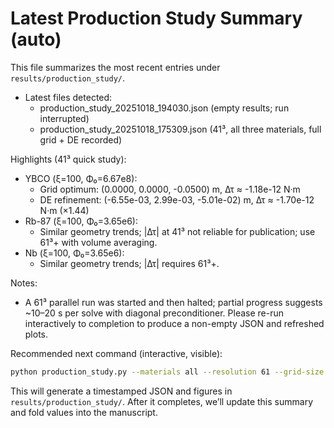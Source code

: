# Latest Production Study Summary (auto)

This file summarizes the most recent entries under `results/production_study/`.

- Latest files detected:
  - production_study_20251018_194030.json (empty results; run interrupted)
  - production_study_20251018_175309.json (41³, all three materials, full grid + DE recorded)

Highlights (41³ quick study):
- YBCO (ξ=100, Φ₀=6.67e8):
  - Grid optimum: (0.0000, 0.0000, -0.0500) m, Δτ ≈ -1.18e-12 N·m
  - DE refinement: (-6.55e-03, 2.99e-03, -5.01e-02) m, Δτ ≈ -1.70e-12 N·m (×1.44)
- Rb-87 (ξ=100, Φ₀=3.65e6):
  - Similar geometry trends; |Δτ| at 41³ not reliable for publication; use 61³+ with volume averaging.
- Nb (ξ=100, Φ₀=3.65e6):
  - Similar geometry trends; |Δτ| requires 61³+.

Notes:
- A 61³ parallel run was started and then halted; partial progress suggests ~10–20 s per solve with diagonal preconditioner. Please re-run interactively to completion to produce a non-empty JSON and refreshed plots.

Recommended next command (interactive, visible):

```bash
python production_study.py --materials all --resolution 61 --grid-size 5 --jobs 4 --quick
```

This will generate a timestamped JSON and figures in `results/production_study/`. After it completes, we’ll update this summary and fold values into the manuscript.
